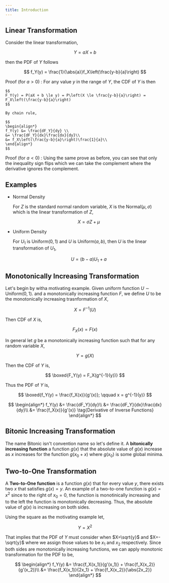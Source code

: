 ```yaml
---
title: Introduction
---
```


## Linear Transformation

Consider the linear transformation,

$$
Y = aX + b
$$

then the PDF of $Y$ follows

$$
f_Y(y) = \frac{1}{\abs{a}}f_X\left(\frac{y-b}{a}\right)
$$

Proof (for $a>0$)
: For any value $y$ in the range of $Y$, the CDF of $Y$ is then

	$$
	F_Y(y) = P(aX + b \le y) = P\left(X \le \frac{y-b}{a}\right) = F_X\left(\frac{y-b}{a}\right)
	$$

	By chain rule,

	$$
	\begin{align*}
	f_Y(y) &= \frac{dF_Y}{dy} \\
	&= \frac{dF_Y}{dx}\frac{dx}{dy}\\
	&= f_X\left(\frac{y-b}{a}\right)\frac{1}{a}\\
	\end{align*}
	$$

Proof (for $a<0$)
: Using the same prove as before, you can see that only the inequality sign flips which we can take the complement where the derivative ignores the complement.

## Examples

* Normal Density

	For $Z$ is the standard normal random variable, $X$ is the $\text{Normal}(\mu, \sigma)$ which is the linear transformation of $Z$,

	$$
	X = \sigma Z + \mu
	$$

* Uniform Density

	For $U_1$ is $\text{Uniform}(0,1)$ and $U$ is $\text{Uniform}(a,b)$, then $U$ is the linear transformation of $U_1$,

	$$
	U = (b-a)U_1 + a
	$$

## Monotonically Increasing Transformation

Let's begin by witha motivating example. Given uniform function $U \sim \text{Uniform}(0,1)$. and a monotonically increasing function $F$, we define $U$ to be the monotonically increasing trasnformation of $X$,

$$
X = F^{-1}(U)
$$

Then CDF of $X$ is,

$$
F_X(x) = F(x)
$$

In general let $g$ be a monotonically increasing function such that for any random variable $X$,

$$
Y = g(X)
$$

Then the CDF of $Y$ is,

$$
\boxed{F_Y(y) = F_X(g^{-1}(y))}
$$

Thus the PDF of $Y$ is,

$$
\boxed{f_Y(y) = \frac{f_X(x)}{g'(x)}; \qquad x = g^{-1}(y)}
$$

$$
\begin{align*}
f_Y(y) &= \frac{dF_Y}{dy}\\
&= \frac{dF_Y}{dx}\frac{dx}{dy}\\
&= \frac{f_X(x)}{g'(x)} \tag{Derivative of Inverse Functions}
\end{align*}
$$

## Bitonic Increasing Transformation

The name Bitonic isn't convention name so let's define it. A **bitonically increasing function** a function $g(x)$ that the absolute value of $g(x)$ increase as $x$ increases for the function $g(x_0 + x)$ where $g(x_0)$ is some global minima.

## Two-to-One Transformation
A **Two-to-One function** is a function $g(x)$ that for every value $y$, there exists two $x$ that satisfies $g(x) = y$.
An example of a two-to-one function is $g(x)=x^2$ since to the right of $x_0=0$, the function is monotinically increasing and to the left the function is monotonically decreasing. Thus, the absolute value of $g(x)$ is increasing on both sides.

Using the square as the motivating example let,

$$
Y = X^2
$$

That implies that the PDF of $Y$ must consider when $X=\sqrt{y}$ and $X=-\sqrt{y}$ where we assign those values to be $x_1$ and $x_2$ respectively. Since both sides are monotonically increasing functions, we can apply monotonic transformation for the PDF to be,

$$
\begin{align*}
f_Y(y) &= \frac{f_X(x_1)}{g'(x_1)} + \frac{f_X(x_2)}{g'(x_2)}\\
&= \frac{f_X(x_1)}{2x_1} + \frac{f_X(x_2)}{\abs{2x_2}}
\end{align*}
$$